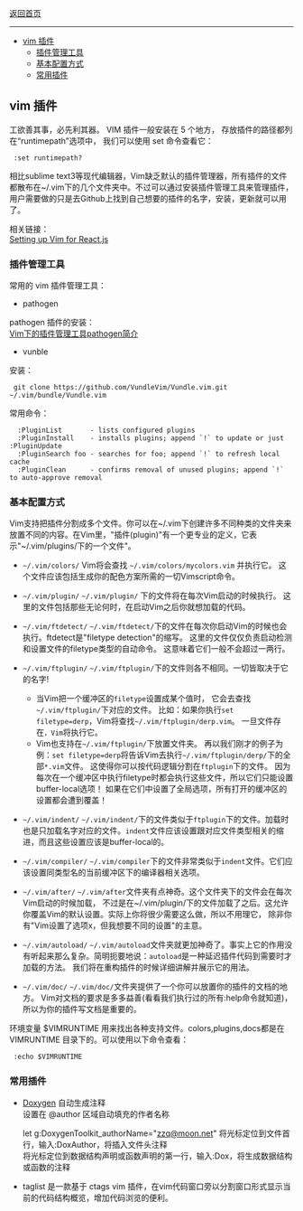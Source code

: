 [返回首页](./index.md)
***

- [vim 插件](#plugin)   
  - [插件管理工具](#plugin_tool)     
  - [基本配置方式](#plugin_config)      
  - [常用插件](#plugin_use)      
  

## <a id="plugin">vim 插件</a>

工欲善其事，必先利其器。
VIM 插件一般安装在 5 个地方， 存放插件的路径都列在“runtimepath”选项中， 我们可以使用 set 命令查看它：

     :set runtimepath?

相比sublime text3等现代编辑器，Vim缺乏默认的插件管理器，所有插件的文件都散布在~/.vim下的几个文件夹中。不过可以通过安装插件管理工具来管理插件，用户需要做的只是去Github上找到自己想要的插件的名字，安装，更新就可以用了。

相关链接：    
[Setting up Vim for React.js](https://jaxbot.me/articles/setting-up-vim-for-react-js-jsx-02-03-2015)    

### <a id="plugin_tool">插件管理工具</a>
常用的 vim 插件管理工具：

* pathogen       

pathogen 插件的安装：       
[Vim下的插件管理工具pathogen简介](https://www.cnblogs.com/litifeng/p/5597565.html) 


* vunble       

安装：     

     git clone https://github.com/VundleVim/Vundle.vim.git ~/.vim/bundle/Vundle.vim

常用命令：    

      :PluginList       - lists configured plugins
      :PluginInstall    - installs plugins; append `!` to update or just :PluginUpdate
      :PluginSearch foo - searches for foo; append `!` to refresh local cache
      :PluginClean      - confirms removal of unused plugins; append `!` to auto-approve removal

### <a id="plugin_config">基本配置方式</a>
Vim支持把插件分割成多个文件。你可以在~/.vim下创建许多不同种类的文件夹来放置不同的内容。在Vim里，"插件(plugin)"有一个更专业的定义，它表示"~/.vim/plugins/下的一个文件"。

* `~/.vim/colors/`  Vim将会查找 `~/.vim/colors/mycolors.vim` 并执行它。 这个文件应该包括生成你的配色方案所需的一切Vimscript命令。

* `~/.vim/plugin/`  `~/.vim/plugin/` 下的文件将在每次Vim启动的时候执行。 这里的文件包括那些无论何时，在启动Vim之后你就想加载的代码。

* `~/.vim/ftdetect/` `~/.vim/ftdetect/`下的文件在每次你启动Vim的时候也会执行。ftdetect是"filetype detection"的缩写。 这里的文件仅仅负责启动检测和设置文件的filetype类型的自动命令。 这意味着它们一般不会超过一两行。

* `~/.vim/ftplugin/` `~/.vim/ftplugin/`下的文件则各不相同。一切皆取决于它的名字!
    * 当Vim把一个缓冲区的`filetype`设置成某个值时， 它会去查找`~/.vim/ftplugin/`下对应的文件。 比如：如果你执行`set filetype=derp`，Vim将查找`~/.vim/ftplugin/derp.vim`。 一旦文件存在`，Vim`将执行它。
    * Vim也支持在`~/.vim/ftplugin/`下放置文件夹。 再以我们刚才的例子为例：`set filetype=derp`将告诉Vim去执行`~/.vim/ftplugin/derp/`下的全部`*.vim`文件。 这使得你可以按代码逻辑分割在`ftplugin`下的文件。
因为每次在一个缓冲区中执行filetype时都会执行这些文件，所以它们只能设置buffer-local选项！ 如果在它们中设置了全局选项，所有打开的缓冲区的设置都会遭到覆盖！

* `~/.vim/indent/` `~/.vim/indent/`下的文件类似于`ftplugin`下的文件。加载时也是只加载名字对应的文件。`indent`文件应该设置跟对应文件类型相关的缩进，而且这些设置应该是buffer-local的。

* `~/.vim/compiler/` `~/.vim/compiler`下的文件非常类似于`indent`文件。它们应该设置同类型名的当前缓冲区下的编译器相关选项。

* `~/.vim/after/` `~/.vim/after`文件夹有点神奇。这个文件夹下的文件会在每次Vim启动的时候加载， 不过是在~/.vim/plugin/下的文件加载了之后。这允许你覆盖Vim的默认设置。实际上你将很少需要这么做，所以不用理它， 除非你有"Vim设置了选项x，但我想要不同的设置"的主意。

* `~/.vim/autoload/` `~/.vim/autoload`文件夹就更加神奇了。事实上它的作用没有听起来那么复杂。简明扼要地说：`autoload`是一种延迟插件代码到需要时才加载的方法。 我们将在重构插件的时候详细讲解并展示它的用法。

* `~/.vim/doc/` `~/.vim/doc/`文件夹提供了一个你可以放置你的插件的文档的地方。 Vim对文档的要求是多多益善(看看我们执行过的所有:help命令就知道)，所以为你的插件写文档是重要的。

环境变量 $VIMRUNTIME 用来找出各种支持文件。colors,plugins,docs都是在 VIMRUNTIME 目录下的。可以使用以下命令查看：

     :echo $VIMRUNTIME

### <a id="plugin_use">常用插件</a>

* [Doxygen](https://github.com/vim-scripts/DoxygenToolkit.vim) 自动生成注释     
设置在 @author 区域自动填充的作者名称

    let g:DoxygenToolkit_authorName="zzq@moon.net" 
将光标定位到文件首行，输入:DoxAuthor，将插入文件头注释       
将光标定位到数据结构声明或函数声明的第一行，输入:Dox，将生成数据结构或函数的注释

* taglist 是一款基于 ctags vim 插件，在vim代码窗口旁以分割窗口形式显示当前的代码结构概览，增加代码浏览的便利。    


